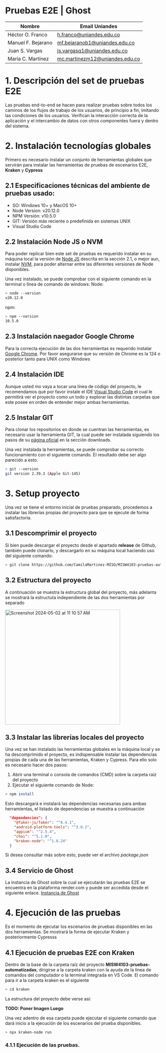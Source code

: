 # Pruebas E2E | Ghost

Nombre | Email Uniandes
-- | --
Héctor O. Franco   | h.franco@uniandes.edu.co 
Manuel F. Bejarano | mf.bejaranob1@uniandes.edu.co
Juan S. Vargas     | js.vargasq1@uniandes.edu.co
María C. Martínez  | mc.martinezm12@uniandes.edu.co

# 1. Descripción del set de pruebas E2E
Las pruebas end-to-end se hacen para realizar pruebas sobre todos los caminos de los flujos de trabajo de los usuarios, de principio a fin, imitando las condiciones de los usuarios. Verifican la interacción correcta de la aplicación y el intercambio de datos con otros componentes fuera y dentro del sistema.

# 2. Instalación tecnologías globales
Primero es necesario instalar un conjunto de herramientas globales que servirán para instalar las herramientas de pruebas de escenarios E2E, **Kraken** y **Cypress**

## 2.1 Especificaciones técnicas del ambiente de pruebas usado:
* SO: Windows 10+ y MacOS 10+
* Node Version: v20.12.0
* NPM Versión: v10.5.0
* GIT: Versión más reciente o predefinida en sistemas UNIX
* Visual Studio Code

## 2.2 Instalación Node JS o NVM
Para poder replicar bien este set de pruebas es requerido instalar en su máquina local la versión de [Node JS](https://nodejs.org/en) descrita en la sección 2.1, o mejor aun, instalar [NVM](https://github.com/nvm-sh/nvm), para poder alternar entre las diferentes versiones de Node disponibles.

Una vez instalado, se puede comprobar con el siguiente comando en la terminal o lìnea de comando de windows: 
Node: 
```bash
> node --version
v20.12.0
```
npm: 
```bash
> npm --version
10.5.0
```

## 2.3 Instalación naegador Google Chrome
Para la correcta ejecución de las dos herramientas es requerido instalar [Google Chrome](https://www.google.com/intl/es-419/chrome/). Por favor asegurarse que su versión de Chrome es la 124 o posterior tanto para UNIX como Windows

## 2.4 Instalación IDE 
Aunque usted mo vaya a tocar una línea de código del proyecto, le recomendamos qué por favor instale el IDE [Visual Studio Code](https://code.visualstudio.com/) el cual le permitirá ver el proyecto como un todo y explorar las distintas carpetas que este posee en orden de entender mejor ambas herramientas.

## 2.5 Instalar GIT
Para clonar los repositorios en donde se cuentran las herramientas, es necesario usar la herramienta GIT, la cual puede ser instalada siguiendo los pasos de su [página oficial](https://git-scm.com/downloads) en la sección downloads.

Una vez instalada la herramientas, se puede comprobar su correcto funcionamiento con el siguiente comando. El resultado debe ser algo parecido a esto.

```bash
> git --version
git version 2.39.3 (Apple Git-145)
```

# 3. Setup proyecto
Una vez se tiene el entorno inicial de pruebas preparado, procedemos a instalar las librerías propias del proyecto para que se ejecute de forma satisfactoria.

## 3.1 Descomprimir el proyecto
Si bien puede descargar el proyecto desde el apartado **release** de Github, también puede clonarlo, y descargarlo en su máquina local haciendo uso del siguiente comando:

```bash
> git clone https://github.com/CamilaMartinez-MISO/MISW4103-pruebas-automatizadas.git
```

## 3.2 Estructura del proyecto

A continuación se muestra la estructura global del proyecto, más adelanta se mostrará la estructuta independiente de las dos herramientas por separado

<img width="372" alt="Screenshot 2024-05-02 at 11 10 57 AM" src="https://github.com/CamilaMartinez-MISO/MISW4103-pruebas-automatizadas/assets/157188921/d688af51-e2eb-41b4-806a-a0007fa671f9">

## 3.3 Instalar las librerías locales del proyecto
Una vez se han instalado las herramientas globales en la máquina local y se ha descomprimido el proyecto, es indispensable instalar las dependencias propias de cada una de las herramientas, Kraken y Cypress. Para ello solo es necesario hacer dos pasos:
1. Abrir una terminal o consola de comandos (CMD) sobre la carpeta raiz del proyecto
2. Ejecutar el siguiente comando de Node:
```bash
> npm install
```
Esto descargará e instalará las dependencias necesarias para ambas herramientas, el listado de dependencias se muestra a continuación

```json
  "dependencies": {
    "@faker-js/faker": "^8.4.1",
    "android-platform-tools": "^3.0.2",
    "appium": "^2.5.4",
    "chai": "^5.1.0",
    "kraken-node": "^1.0.24"
  }
```
Si desea consultar más sobre esto, puede ver el archivo *package.json*


## 3.4 Servicio de Ghost
La instancia de Ghost sobre la cual se ejecutarán las pruebas E2E se encuentra en la plataforma render.com y puede ser accedida desde el siguiente enlace. [Instancia de Ghost](https://ghost-fcj4.onrender.com/ghost)

# 4. Ejecución de las pruebas
Es el momento de ejecutar los escenarios de pruebas disponibles en las dos herramientas. Se mostrará la forma de ejecutar Kraken y posteriormente Cypresss

## 4.1 Ejecución de pruebas E2E con Kraken
Dentro de la base de la carpeta raíz del proyecto **MISW4103-pruebas-automatizadas**, dirigirse a la carpeta kraken con la ayuda de la línea de comandos del computador o la terminal integrada en VS Code. El comando para ir a la carpeta kraken es el siguiente

```bash
> cd kraken
```
La estructura del proyecto debe verse así:

**TODO: Poner Imagen Luego**

Una vez adentro de esa carpeta puede ejecutar el siguiente comando que dará inicio a la ejecución de los escenarios del prueba disponibles.
```bash
> npx kraken-node run
```
### 4.1.1 Ejecución de las pruebas.


